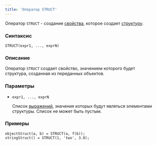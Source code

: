 ```yaml
---
title: 'Оператор STRUCT'
---
```


Оператор `STRUCT` - создание [свойства](Properties.md), которое создает [структуру](Structure_operators_STRUCT.md).

### Синтаксис

```
STRUCT(expr1, ..., exprN)   
```

### Описание

Оператор `STRUCT` создает свойство, значением которого будет структура, созданная из переданных объектов. 

### Параметры

- `expr1, ..., exprN`

    Список [выражений](Expression.md), значения которых будут являться элементами структуры. Список не может быть пустым.

### Примеры

```lsf
objectStruct(a, b) = STRUCT(a, f(b));
stringStruct() = STRUCT(1, 'two', 3.0);
```
